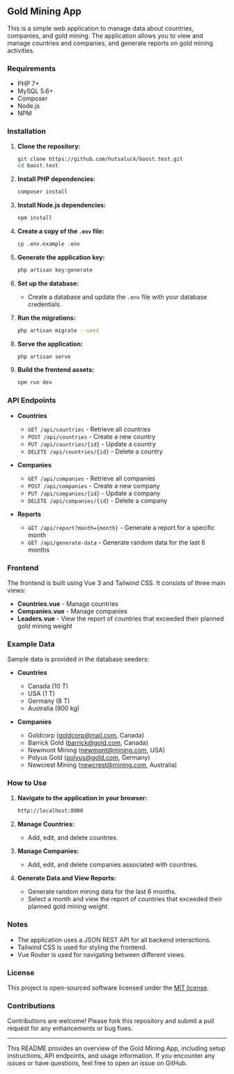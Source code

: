 ## Gold Mining App

This is a simple web application to manage data about countries, companies, and gold mining. The application allows you to view and manage countries and companies, and generate reports on gold mining activities.

### Requirements

- PHP 7+
- MySQL 5.6+
- Composer
- Node.js
- NPM

### Installation

1. **Clone the repository:**
   ```bash
   git clone https://github.com/hutsaluck/boost.test.git
   cd boost.test
   ```

2. **Install PHP dependencies:**
   ```bash
   composer install
   ```

3. **Install Node.js dependencies:**
   ```bash
   npm install
   ```

4. **Create a copy of the `.env` file:**
   ```bash
   cp .env.example .env
   ```

5. **Generate the application key:**
   ```bash
   php artisan key:generate
   ```

6. **Set up the database:**
    - Create a database and update the `.env` file with your database credentials.

7. **Run the migrations:**
   ```bash
   php artisan migrate --seed
   ```

8. **Serve the application:**
   ```bash
   php artisan serve
   ```

9. **Build the frontend assets:**
   ```bash
   npm run dev
   ```

### API Endpoints

- **Countries**
    - `GET /api/countries` - Retrieve all countries
    - `POST /api/countries` - Create a new country
    - `PUT /api/countries/{id}` - Update a country
    - `DELETE /api/countries/{id}` - Delete a country

- **Companies**
    - `GET /api/companies` - Retrieve all companies
    - `POST /api/companies` - Create a new company
    - `PUT /api/companies/{id}` - Update a company
    - `DELETE /api/companies/{id}` - Delete a company

- **Reports**
    - `GET /api/report?month={month}` - Generate a report for a specific month
    - `GET /api/generate-data` - Generate random data for the last 6 months

### Frontend

The frontend is built using Vue 3 and Tailwind CSS. It consists of three main views:

- **Countries.vue** - Manage countries
- **Companies.vue** - Manage companies
- **Leaders.vue** - View the report of countries that exceeded their planned gold mining weight

### Example Data

Sample data is provided in the database seeders:

- **Countries**
    - Canada (10 T)
    - USA (1 T)
    - Germany (8 T)
    - Australia (900 kg)

- **Companies**
    - Goldcorp (goldcorp@mail.com, Canada)
    - Barrick Gold (barrick@gold.com, Canada)
    - Newmont Mining (newmont@mining.com, USA)
    - Polyus Gold (polyus@gold.com, Germany)
    - Newcrest Mining (newcrest@mining.com, Australia)

### How to Use

1. **Navigate to the application in your browser:**
   ```bash
   http://localhost:8000
   ```

2. **Manage Countries:**
    - Add, edit, and delete countries.

3. **Manage Companies:**
    - Add, edit, and delete companies associated with countries.

4. **Generate Data and View Reports:**
    - Generate random mining data for the last 6 months.
    - Select a month and view the report of countries that exceeded their planned gold mining weight.

### Notes

- The application uses a JSON REST API for all backend interactions.
- Tailwind CSS is used for styling the frontend.
- Vue Router is used for navigating between different views.

### License

This project is open-sourced software licensed under the [MIT license](https://opensource.org/licenses/MIT).

### Contributions

Contributions are welcome! Please fork this repository and submit a pull request for any enhancements or bug fixes.

---

This README provides an overview of the Gold Mining App, including setup instructions, API endpoints, and usage information. If you encounter any issues or have questions, feel free to open an issue on GitHub.
